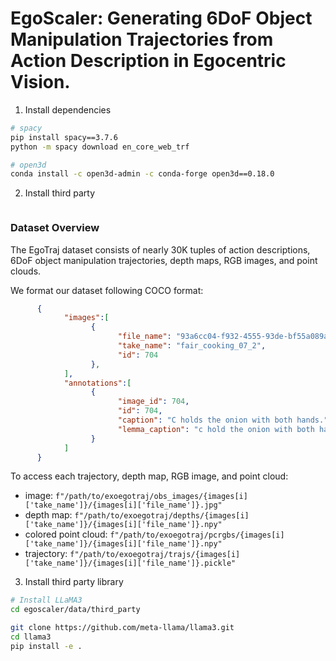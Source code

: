 # EgoScaler: Generating 6DoF Object Manipulation Trajectories from Action Description in Egocentric Vision.

1. Install dependencies
```bash
# spacy
pip install spacy==3.7.6
python -m spacy download en_core_web_trf

# open3d
conda install -c open3d-admin -c conda-forge open3d==0.18.0


```

2. Install third party
```bash

```

### Dataset Overview

The EgoTraj dataset consists of nearly 30K tuples of action descriptions, 6DoF object manipulation trajectories, depth maps, RGB images, and point clouds.

We format our dataset following COCO format:

```json
      {
            "images":[
                  {
                        "file_name": "93a6cc04-f932-4555-93de-bf55a089ac80_848.198", 
                        "take_name": "fair_cooking_07_2", 
                        "id": 704
                  },
            ],
            "annotations":[
                  {
                        "image_id": 704, 
                        "id": 704, 
                        "caption": "C holds the onion with both hands.", 
                        "lemma_caption": "c hold the onion with both hand ."
                  }
            ]
      }
```

To access each trajectory, depth map, RGB image, and point cloud:
- image: ```f"/path/to/exoegotraj/obs_images/{images[i]['take_name']}/{images[i]['file_name']}.jpg"```
- depth map: ```f"/path/to/exoegotraj/depths/{images[i]['take_name']}/{images[i]['file_name']}.npy"```
- colored point cloud: ```f"/path/to/exoegotraj/pcrgbs/{images[i]['take_name']}/{images[i]['file_name']}.npy"```
- trajectory: ```f"/path/to/exoegotraj/trajs/{images[i]['take_name']}/{images[i]['file_name']}.pickle"```


3. Install third party library
```bash
# Install LLaMA3
cd egoscaler/data/third_party

git clone https://github.com/meta-llama/llama3.git
cd llama3
pip install -e .
```